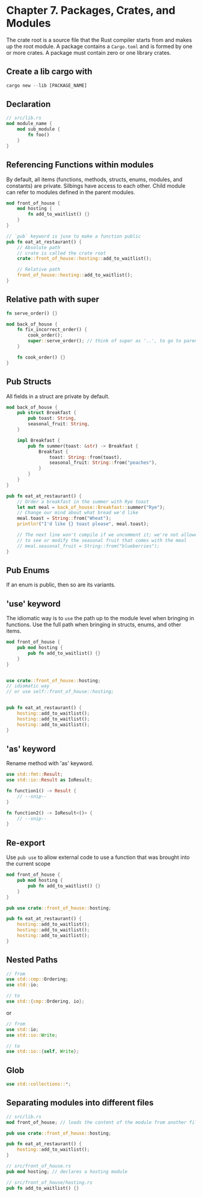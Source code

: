 # Chapter 7. Packages, Crates, and Modules

The crate root is a source file that the Rust compiler starts from and makes up the root module. A package contains a `Cargo.toml` and is formed by one or more crates. A package must contain zero or one library crates.

## Create a lib cargo with
```rust
cargo new --lib [PACKAGE_NAME]
```

## Declaration

```rust
// src/lib.rs
mod module_name {
    mod sub_module {
        fn foo()
    }
}
```

## Referencing Functions within modules

By default, all items (functions, methods, structs, enums, modules, and constants) are private. Silbings have access to each other. Child module can refer to modules defined in the parent modules.


```rust
mod front_of_house {
    mod hosting {
        fn add_to_waitlist() {}
    }
}

// `pub` keyword is juse to make a function public
pub fn eat_at_restaurant() {
    // Absolute path
    // crate is called the crate root
    crate::front_of_house::hosting::add_to_waitlist();

    // Relative path
    front_of_house::hosting::add_to_waitlist();
}
```

## Relative path with super
```rust
fn serve_order() {}

mod back_of_house {
    fn fix_incorrect_order() {
        cook_order();
        super::serve_order(); // think of super as '..', to go to parent
    }

    fn cook_order() {}
}
```

## Pub Structs

All fields in a struct are private by default.

```rust
mod back_of_house {
    pub struct Breakfast {
        pub toast: String,
        seasonal_fruit: String,
    }

    impl Breakfast {
        pub fn summer(toast: &str) -> Breakfast {
            Breakfast {
                toast: String::from(toast),
                seasonal_fruit: String::from("peaches"),
            }
        }
    }
}

pub fn eat_at_restaurant() {
    // Order a breakfast in the summer with Rye toast
    let mut meal = back_of_house::Breakfast::summer("Rye");
    // Change our mind about what bread we'd like
    meal.toast = String::from("Wheat");
    println!("I'd like {} toast please", meal.toast);

    // The next line won't compile if we uncomment it; we're not allowed
    // to see or modify the seasonal fruit that comes with the meal
    // meal.seasonal_fruit = String::from("blueberries");
}
```

## Pub Enums

If an enum is public, then so are its variants.

## 'use' keyword

The idiomatic way is to `use` the path up to the module level when bringing in functions. Use the full path when bringing in structs, enums, and other items.

```rust
mod front_of_house {
    pub mod hosting {
        pub fn add_to_waitlist() {}
    }
}


use crate::front_of_house::hosting;
// idiomatic way 
// or use self::front_of_house::hosting;


pub fn eat_at_restaurant() {
    hosting::add_to_waitlist();
    hosting::add_to_waitlist();
    hosting::add_to_waitlist();
}
```

## 'as' keyword

Rename method with 'as' keyword.

```rust
use std::fmt::Result;
use std::io::Result as IoResult;

fn function1() -> Result {
    // --snip--
}

fn function2() -> IoResult<()> {
    // --snip--
}
```

## Re-export

Use `pub use` to allow external code to use a function that was brought into the current scope

```rust
mod front_of_house {
    pub mod hosting {
        pub fn add_to_waitlist() {}
    }
}

pub use crate::front_of_house::hosting;

pub fn eat_at_restaurant() {
    hosting::add_to_waitlist();
    hosting::add_to_waitlist();
    hosting::add_to_waitlist();
}
```

## Nested Paths

```rust
// from
use std::cmp::Ordering;
use std::io;

// to
use std::{cmp::Ordering, io};

```

or

```rust
// from
use std::io;
use std::io::Write;

// to
use std::io::{self, Write};
```

## Glob

```rust
use std::collections::*;
```

## Separating modules into different files


```rust
// src/lib.rs
mod front_of_house; // loads the content of the module from another file with the same name as the module

pub use crate::front_of_house::hosting;

pub fn eat_at_restaurant() {
    hosting::add_to_waitlist();
}
```


```rust
// src/front_of_house.rs
pub mod hosting; // declares a hosting module
```


```rust
// src/front_of_house/hosting.rs
pub fn add_to_waitlist() {}
```